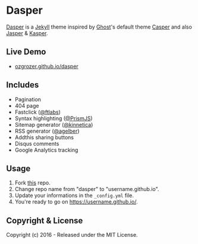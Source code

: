 # Dasper
[Dasper](https://github.com/ozgrozer/dasper) is a [Jekyll](https://jekyllrb.com/) theme inspired by [Ghost](https://ghost.org/)'s default theme [Casper](https://demo.ghost.io/) and also [Jasper](https://biomadeira.github.io/jasper/) & [Kasper](http://rosario.io/).

## Live Demo
- [ozgrozer.github.io/dasper](https://ozgrozer.github.io/dasper)

## Includes
- Pagination
- 404 page
- Fastclick ([@ftlabs](https://github.com/ftlabs/fastclick))
- Syntax highlighting ([@PrismJS](https://github.com/PrismJS/prism))
- Sitemap generator ([@kinnetica](https://github.com/kinnetica/jekyll-plugins))
- RSS generator ([@agelber](https://github.com/agelber/jekyll-rss))
- Addthis sharing buttons
- Disqus comments
- Google Analytics tracking

## Usage
1. Fork <a href="https://github.com/ozgrozer/dasper">this</a> repo.
2. Change repo name from "dasper" to "username.github.io".
3. Update your informations in the `_config.yml` file.
4. You're ready to go on https://username.github.io/.

## Copyright & License
Copyright (c) 2016 - Released under the MIT License.
